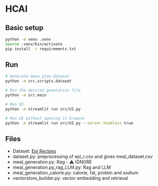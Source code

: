 # HCAI

## Basic setup

``` bash
python -m venv .venv
source .venv/bin/activate
pip install -r requirements.txt
```

## Run

``` bash
# Generate mean_plan dataset
python -m src.scripts.dataset

# Run the desired generation file
python -m src.main

# Run UI
python -m streamlit run src/UI.py

# Run UI without opening in browser
python -m streamlit run src/UI.py --server.headless true

```

## Files

* Dataset: [Epi Recipes](https://www.kaggle.com/datasets/hugodarwood/epirecipes?resource=download)
* dataset.py: preprocessing of epi_r.csv and gives meal_dataset.csv
* meal_generation.py: Rag - ⚠️ IGNORE
* meal_generation.py_rag_LLM.py: Rag and LLM
* meal_generation_calorie.py: calorie, fat, protein and sodium
* vectorstore_builder.py: vector embedding and retrieval
